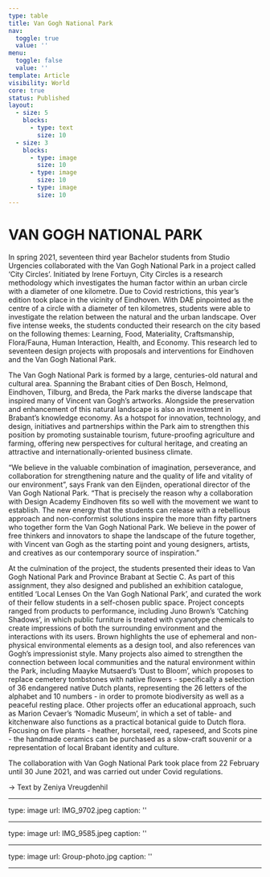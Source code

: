 ```yaml
---
type: table
title: Van Gogh National Park
nav:
  toggle: true
  value: ''
menu:
  toggle: false
  value: ''
template: Article
visibility: World
core: true
status: Published
layout:
  - size: 5
    blocks:
      - type: text
        size: 10
  - size: 3
    blocks:
      - type: image
        size: 10
      - type: image
        size: 10
      - type: image
        size: 10
---
```


# VAN GOGH NATIONAL PARK

In spring 2021, seventeen third year Bachelor students from Studio Urgencies collaborated with the Van Gogh National Park in a project called ‘City Circles’. Initiated by Irene Fortuyn, City Circles is a research methodology which investigates the human factor within an urban circle with a diameter of one kilometre. Due to Covid restrictions, this year’s edition took place in the vicinity of Eindhoven. With DAE pinpointed as the centre of a circle with a diameter of ten kilometres, students were able to investigate the relation between the natural and the urban landscape. Over five intense weeks, the students conducted their research on the city based on the following themes: Learning, Food, Materiality, Craftsmanship, Flora/Fauna, Human Interaction, Health, and Economy. This research led to seventeen design projects with proposals and interventions for Eindhoven and the Van Gogh National Park.

The Van Gogh National Park is formed by a large, centuries-old natural and cultural area. Spanning the Brabant cities of Den Bosch, Helmond, Eindhoven, Tilburg, and Breda, the Park marks the diverse landscape that inspired many of Vincent van Gogh’s artworks. Alongside the preservation and enhancement of this natural landscape is also an investment in Brabant’s knowledge economy. As a hotspot for innovation, technology, and design, initiatives and partnerships within the Park aim to strengthen this position by promoting sustainable tourism, future-proofing agriculture and farming, offering new perspectives for cultural heritage, and creating an attractive and internationally-oriented business climate.

“We believe in the valuable combination of imagination, perseverance, and collaboration for strengthening nature and the quality of life and vitality of our environment”, says Frank van den Eijnden, operational director of the Van Gogh National Park. “That is precisely the reason why a collaboration with Design Academy Eindhoven fits so well with the movement we want to establish. The new energy that the students can release with a rebellious approach and non-conformist solutions inspire the more than fifty partners who together form the Van Gogh National Park. We believe in the power of free thinkers and innovators to shape the landscape of the future together, with Vincent van Gogh as the starting point and young designers, artists, and creatives as our contemporary source of inspiration.”

At the culmination of the project, the students presented their ideas to Van Gogh National Park and Province Brabant at Sectie C. As part of this assignment, they also designed and published an exhibition catalogue, entitled ‘Local Lenses On the Van Gogh National Park’, and curated the work of their fellow students in a self-chosen public space. Project concepts ranged from products to performance, including Juno Brown’s ‘Catching Shadows’, in which public furniture is treated with cyanotype chemicals to create impressions of both the surrounding environment and the interactions with its users. Brown highlights the use of ephemeral and non-physical environmental elements as a design tool, and also references van Gogh’s impressionist style. Many projects also aimed to strengthen the connection between local communities and the natural environment within the Park, including Maayke Mutsaerd’s ‘Dust to Bloom’, which proposes to replace cemetery tombstones with native flowers - specifically a selection of 36 endangered native Dutch plants, representing the 26 letters of the alphabet and 10 numbers - in order to promote biodiversity as well as a peaceful resting place. Other projects offer an educational approach, such as Marion Cevaer’s ‘Nomadic Museum’, in which a set of table- and kitchenware also functions as a practical botanical guide to Dutch flora. Focusing on five plants - heather, horsetail, reed, rapeseed, and Scots pine - the handmade ceramics can be purchased as a slow-craft souvenir or a representation of local Brabant identity and culture.

The collaboration with Van Gogh National Park took place from 22 February until 30 June 2021, and was carried out under Covid regulations.

→ Text by Zeniya Vreugdenhil

---

type: image
url: IMG_9702.jpeg
caption: ''

---

type: image
url: IMG_9585.jpeg
caption: ''

---

type: image
url: Group-photo.jpg
caption: ''

---
